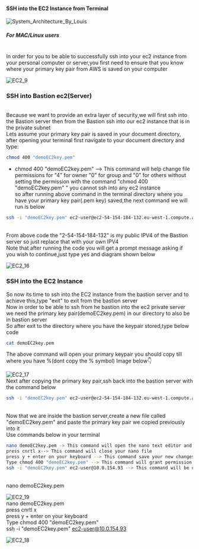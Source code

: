 #### SSH into the EC2 Instance from Terminal

![System_Architecture_By_Louis](https://github.com/user-attachments/assets/7e4ac40f-8db6-4aa6-a8a8-391ce989d0e9)


##### For MAC/Linux users
<br>
In order for you to be able to successfully ssh into your ec2 instance from your personal computer or server,you first need to ensure that you know where your primary key pair
from  AWS is saved on your computer
<br>


![EC2_9](https://github.com/AdventureLouis/Wordpress_Deployment_To_AWS_2/assets/161846069/07ca6ecb-e4d5-4124-98f0-ee04433f6838)

### SSH into Bastion ec2(Server)
<br>
Because we want to provide an extra layer of security,we will first ssh into the Bastion server then from the Bastion ssh into our ec2 instance that is in the private subnet
<br>
Lets assume your primary key pair is saved in your document directory, after opening your terminal first navigate to your document directory and type:

```bash
chmod 400 "demoEC2key.pem"
```

* chmod 400 "demoEC2key.pem"  --> This command will help change file permissions for "4" for owner "0" for group and "0" for others
  without setting the permission with the command "chmod 400 "demoEC2key.pem" " you cannot ssh into any  ec2 instance 
  <br>
so after running above command in the terminal directory where you have your primary key pair(.pem key) saved,the next command we will run is
below

```bash
ssh -i "demoEC2key.pem" ec2-user@ec2-54-154-184-132.eu-west-1.compute.amazonaws.com
```
<br>
From above code the "2-54-154-184-132" is my public IPV4 of the Bastion server so just replace that with your own IPV4
<br>
Note that after running the code you will get a prompt message asking if you wish to continue,just type yes and diagram shown below
<br>

![EC2_16](https://github.com/AdventureLouis/Wordpress_Deployment_To_AWS_2/assets/161846069/a94210b1-f288-4b1c-8c9a-6750c646fb35)
<br>

### SSH into the EC2 Instance
So now its time to ssh into the EC2 instance from the bastion server and to achieve this,type "exit" to exit from the bastion server
<br>
Now in order to be able to ssh from he bastion into the ec2 private server we need the primary key pair(demoEC2key.pem) in our directory to also be in bastion server
<br>
So after exit to the directory where you have the keypair stored,type below code

```bash
cat demoEC2key.pem
```
The above command will open your primary keypair you should copy  till where you have %(dont copy the % symbol) 
Image below👇 

![EC2_17](https://github.com/AdventureLouis/Wordpress_Deployment_To_AWS_2/assets/161846069/bef6f47e-5f94-4e7e-b1b8-5af55c4bc0b5)
<br>
Next after copying the primary key pair,ssh back into the bastion server with the command below

```bash
ssh -i "demoEC2key.pem" ec2-user@ec2-54-154-184-132.eu-west-1.compute.amazonaws.com
```
<br>
Now that we are inside the bastion server,create a new file called "demoEC2key.pem" and paste the primary key pair we copied previously into it
<br>
Use commands below in your terminal

```bash
nano demoEC2key.pem -> This command will open the nano text editor and  help to create a file where you can paste the primary key content
press cnrtl x--> This command will close your nano file
press y + enter on your keyboard --> This command save your new changes in nano
Type chmod 400 "demoEC2key.pem" --> This command will grant permission to bastion
ssh -i "demoEC2key.pem" ec2-user@10.0.154.93 --> This command will be used to ssh into the ec2 in private subnet
```

<br>
nano demoEC2key.pem

![EC2_19](https://github.com/AdventureLouis/Wordpress_Deployment_To_AWS_2/assets/161846069/e913f8ab-e72e-4071-b1b2-7c1fe309dfc2)
<br>
nano demoEC2key.pem 
<br>
press cnrtl x
<br>
press y + enter on your keyboard 
<br>
Type chmod 400 "demoEC2key.pem" 
<br>
ssh -i "demoEC2key.pem" ec2-user@10.0.154.93 
<br>

![EC2_18](https://github.com/AdventureLouis/Wordpress_Deployment_To_AWS_2/assets/161846069/b7814662-d3a7-4df1-8b43-be411df32783)
